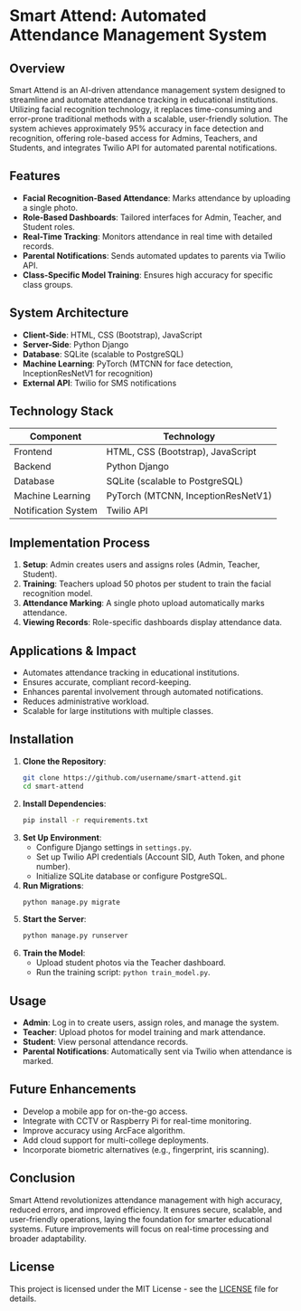 # Smart Attend: Automated Attendance Management System

## Overview
Smart Attend is an AI-driven attendance management system designed to streamline and automate attendance tracking in educational institutions. Utilizing facial recognition technology, it replaces time-consuming and error-prone traditional methods with a scalable, user-friendly solution. The system achieves approximately 95% accuracy in face detection and recognition, offering role-based access for Admins, Teachers, and Students, and integrates Twilio API for automated parental notifications.

## Features
- **Facial Recognition-Based Attendance**: Marks attendance by uploading a single photo.
- **Role-Based Dashboards**: Tailored interfaces for Admin, Teacher, and Student roles.
- **Real-Time Tracking**: Monitors attendance in real time with detailed records.
- **Parental Notifications**: Sends automated updates to parents via Twilio API.
- **Class-Specific Model Training**: Ensures high accuracy for specific class groups.

## System Architecture
- **Client-Side**: HTML, CSS (Bootstrap), JavaScript
- **Server-Side**: Python Django
- **Database**: SQLite (scalable to PostgreSQL)
- **Machine Learning**: PyTorch (MTCNN for face detection, InceptionResNetV1 for recognition)
- **External API**: Twilio for SMS notifications

## Technology Stack
| Component            | Technology                     |
|---------------------|--------------------------------|
| Frontend            | HTML, CSS (Bootstrap), JavaScript |
| Backend             | Python Django                 |
| Database            | SQLite (scalable to PostgreSQL) |
| Machine Learning    | PyTorch (MTCNN, InceptionResNetV1) |
| Notification System | Twilio API                    |

## Implementation Process
1. **Setup**: Admin creates users and assigns roles (Admin, Teacher, Student).
2. **Training**: Teachers upload 50 photos per student to train the facial recognition model.
3. **Attendance Marking**: A single photo upload automatically marks attendance.
4. **Viewing Records**: Role-specific dashboards display attendance data.

## Applications & Impact
- Automates attendance tracking in educational institutions.
- Ensures accurate, compliant record-keeping.
- Enhances parental involvement through automated notifications.
- Reduces administrative workload.
- Scalable for large institutions with multiple classes.

## Installation
1. **Clone the Repository**:
   ```bash
   git clone https://github.com/username/smart-attend.git
   cd smart-attend
   ```
2. **Install Dependencies**:
   ```bash
   pip install -r requirements.txt
   ```
3. **Set Up Environment**:
   - Configure Django settings in `settings.py`.
   - Set up Twilio API credentials (Account SID, Auth Token, and phone number).
   - Initialize SQLite database or configure PostgreSQL.
4. **Run Migrations**:
   ```bash
   python manage.py migrate
   ```
5. **Start the Server**:
   ```bash
   python manage.py runserver
   ```
6. **Train the Model**:
   - Upload student photos via the Teacher dashboard.
   - Run the training script: `python train_model.py`.

## Usage
- **Admin**: Log in to create users, assign roles, and manage the system.
- **Teacher**: Upload photos for model training and mark attendance.
- **Student**: View personal attendance records.
- **Parental Notifications**: Automatically sent via Twilio when attendance is marked.

## Future Enhancements
- Develop a mobile app for on-the-go access.
- Integrate with CCTV or Raspberry Pi for real-time monitoring.
- Improve accuracy using ArcFace algorithm.
- Add cloud support for multi-college deployments.
- Incorporate biometric alternatives (e.g., fingerprint, iris scanning).

## Conclusion
Smart Attend revolutionizes attendance management with high accuracy, reduced errors, and improved efficiency. It ensures secure, scalable, and user-friendly operations, laying the foundation for smarter educational systems. Future improvements will focus on real-time processing and broader adaptability.

## License
This project is licensed under the MIT License - see the [LICENSE](LICENSE) file for details.
